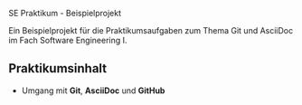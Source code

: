SE Praktikum - Beispielprojekt

Ein Beispielprojekt für die Praktikumsaufgaben zum Thema Git und
AsciiDoc im Fach Software Engineering I.

## Praktikumsinhalt

- Umgang mit **Git**, **AsciiDoc** und **GitHub**
